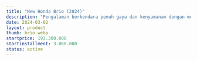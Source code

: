 ```yaml
---
title: "New Honda Brio (2024)"
description: "Pengalaman berkendara penuh gaya dan kenyamanan dengan mobil yang sporty, stylish, dan sophisticated. Tunjukkan ke dunia tentang siapa kamu sebenarnya!"
date: 2024-03-02
layout: product
thumb: brio.webp
startprice: 193.300.000
startinstallment: 3.068.000
status: active
---
```



